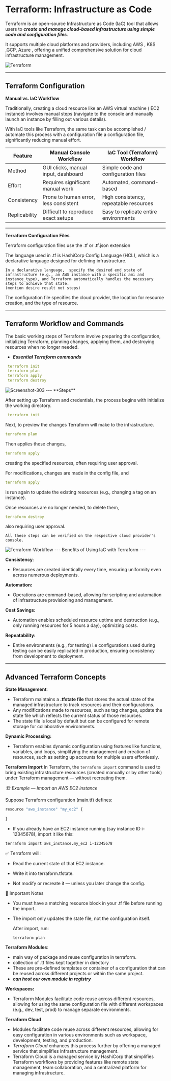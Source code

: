 # Terraform: Infrastructure as Code

Terraform is an open-source Infrastructure as Code (IaC) tool that allows users to ***create and manage cloud-based infrastructure using simple code and configuration files***. 

It supports multiple cloud platforms and providers, including AWS , K8S ,GCP, Azure , offering a unified comprehensive solution for cloud infrastructure management. 

<img src="https://i.ibb.co/gLgDmm0Q/What-is-Terraform.png" alt="Terraform" border="0">

---

Terraform Configuration 
---
**Manual vs. IaC Workflow** 

Traditionally, creating a cloud resource like an AWS virtual machine ( EC2 instance) involves manual steps (navigate to the console and manually launch an instance by filling out various details).

With IaC tools like Terraform, the same task can be accomplished / automate this process with a configuration file a configuration file, significantly reducing manual effort. 


| Feature       | Manual Console Workflow                | IaC Tool (Terraform) Workflow         |
|---------------|---------------------------------------|--------------------------------------|
| Method        | GUI clicks, manual input, dashboard   | Simple code and configuration files  |
| Effort        | Requires significant manual work      | Automated, command-based             |
| Consistency   | Prone to human error, less consistent| High consistency, repeatable resources|
| Replicability | Difficult to reproduce exact setups   | Easy to replicate entire environments|

---
**Terraform Configuration Files**

Terraform configuration files use the .tf  or .tf.json extension

The language used in .tf is HashiCorp Config Language (HCL), which is a declarative language designed for defining infrastructure. 
    
    In a declarative language,  specify the desired end state of  infrastructure (e.g., an AWS instance with a specific ami and instance_type), and Terraform automatically handles the necessary steps to achieve that state. 
    (mention desire result not steps)

The configuration file specifies the cloud provider, the location for resource creation, and the type of resource.
 
---

**Terraform Workflow and Commands**
-
The basic working steps of Terraform involve preparing the configuration, initializing Terraform, planning changes, applying them, and destroying resources when no longer needed. 

- ***Essential Terraform commands***

```yml
 terraform init
 terraform plan 
 terraform apply 
 terraform destroy
```

<img src="https://i.ibb.co/60KNf55C/Screenshot-303.png" alt="Screenshot-303" border="0">
---
**Steps**

After setting up Terraform and credentials, the process begins with initialize the working directory.
 
```yml
 terraform init 
 ```
  

Next,  to preview the changes Terraform will make to the infrastructure.

```yml
terraform plan 
```

Then applies these changes, 

```yml
terraform apply 
```

creating the specified resources, often requiring user approval. 

For modifications, changes are made in the config file, and 
```yml
terraform apply
```


 is run again to update the existing resources (e.g., changing a tag on an instance). 

Once resources are no longer needed, to delete them,

```yml
terraform destroy 
```
 also requiring user approval.


    All these steps can be verified on the respective cloud provider's console. 



<img src="https://i.ibb.co/gFF42shV/Terraform-Workflow.png" alt="Terraform-Workflow" border="0">
---
Benefits of Using IaC with Terraform
---

**Consistency**: 
- Resources are created identically every time, ensuring uniformity even across numerous deployments. 

**Automation:**

- Operations are command-based, allowing for scripting and automation of infrastructure provisioning and management. 

**Cost Savings:**
-  Automation enables scheduled resource uptime and destruction (e.g., only running resources for 5 hours a day), optimizing costs. 

**Repeatability:**
- Entire environments (e.g., for testing) i.e configurations used during testing can be easily replicated in production, ensuring consistency from development to deployment. 

---
Advanced Terraform Concepts
-
**State Management**:
- Terraform maintains a **.tfstate file** that stores the actual state of the managed infrastructure to track resources and their configurations. 
- Any modifications made to resources, such as tag changes, update the state file which reflects the current status of those resources.
- The state file is local by default but can be configured for remote storage for collaborative environments. 

**Dynamic Processing:** 

- Terraform enables dynamic configuration using features like functions, variables, and loops, simplifying the management and creation of resources, such as setting up accounts for multiple users effortlessly. 

**Terraform Import**
In Terraform, the ```terraform import``` command is used to bring existing infrastructure resources (created manually or by other tools) under Terraform management — without recreating them.


*🏗️ Example  — Import an AWS EC2 instance*

Suppose  Terraform configuration (main.tf) defines:

```js
resource "aws_instance" "my_ec2" {
  
}
```

- If you already have an EC2 instance running (say instance ID i-12345678), import it like this:

```bash
terraform import aws_instance.my_ec2 i-12345678
```

✅ Terraform will:

- Read the current state of that EC2 instance.

- Write it into terraform.tfstate.

- Not modify or recreate it — unless you later change the config.



🧠 Important Notes

- You must have a matching resource block in your .tf file before running the import.

- The import only updates the state file, not the configuration itself.

  After import, run:
   ```
   terraform plan
  ```


**Terraform Modules**: 
- main way of  package and reuse configuration in terraform.
- collection of .tf files kept together in directory
- These are pre-defined templates or container of a configuration that can be reused across different projects or within the same project.
- ***can host our own module in registry***


**Workspaces:** 
- Terraform Modules facilitate code reuse across different resources, allowing for using the same configuration file with different workspaces (e.g., dev, test, prod) to manage separate environments. 

**Terraform Cloud**
- Modules facilitate code reuse across different resources, allowing for easy configuration in various environments such as workspace, development, testing, and production.
 - *Terraform Cloud* enhances this process further by offering a managed service that simplifies infrastructure management.
- Terraform Cloud is a managed service by HashiCorp that simplifies Terraform workflows by providing features like remote state management, team collaboration, and a centralized platform for managing infrastructure. 



